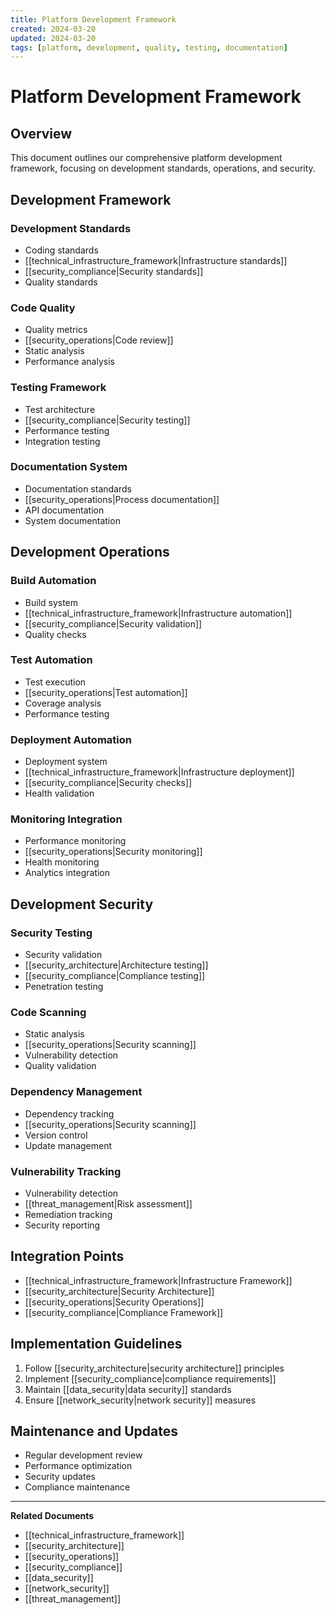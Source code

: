 ```yaml
---
title: Platform Development Framework
created: 2024-03-20
updated: 2024-03-20
tags: [platform, development, quality, testing, documentation]
---
```


# Platform Development Framework

## Overview
This document outlines our comprehensive platform development framework, focusing on development standards, operations, and security.

## Development Framework
### Development Standards
- Coding standards
- [[technical_infrastructure_framework|Infrastructure standards]]
- [[security_compliance|Security standards]]
- Quality standards

### Code Quality
- Quality metrics
- [[security_operations|Code review]]
- Static analysis
- Performance analysis

### Testing Framework
- Test architecture
- [[security_compliance|Security testing]]
- Performance testing
- Integration testing

### Documentation System
- Documentation standards
- [[security_operations|Process documentation]]
- API documentation
- System documentation

## Development Operations
### Build Automation
- Build system
- [[technical_infrastructure_framework|Infrastructure automation]]
- [[security_compliance|Security validation]]
- Quality checks

### Test Automation
- Test execution
- [[security_operations|Test automation]]
- Coverage analysis
- Performance testing

### Deployment Automation
- Deployment system
- [[technical_infrastructure_framework|Infrastructure deployment]]
- [[security_compliance|Security checks]]
- Health validation

### Monitoring Integration
- Performance monitoring
- [[security_operations|Security monitoring]]
- Health monitoring
- Analytics integration

## Development Security
### Security Testing
- Security validation
- [[security_architecture|Architecture testing]]
- [[security_compliance|Compliance testing]]
- Penetration testing

### Code Scanning
- Static analysis
- [[security_operations|Security scanning]]
- Vulnerability detection
- Quality validation

### Dependency Management
- Dependency tracking
- [[security_operations|Security scanning]]
- Version control
- Update management

### Vulnerability Tracking
- Vulnerability detection
- [[threat_management|Risk assessment]]
- Remediation tracking
- Security reporting

## Integration Points
- [[technical_infrastructure_framework|Infrastructure Framework]]
- [[security_architecture|Security Architecture]]
- [[security_operations|Security Operations]]
- [[security_compliance|Compliance Framework]]

## Implementation Guidelines
1. Follow [[security_architecture|security architecture]] principles
2. Implement [[security_compliance|compliance requirements]]
3. Maintain [[data_security|data security]] standards
4. Ensure [[network_security|network security]] measures

## Maintenance and Updates
- Regular development review
- Performance optimization
- Security updates
- Compliance maintenance

---
**Related Documents**
- [[technical_infrastructure_framework]]
- [[security_architecture]]
- [[security_operations]]
- [[security_compliance]]
- [[data_security]]
- [[network_security]]
- [[threat_management]] 